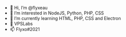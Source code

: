 - 👋 Hi, I’m @flyxeau
- 👀 I’m interested in NodeJS, Python, PHP, CSS
- 🌱 I’m currently learning HTML, PHP, CSS and Electron
- 💞️ VPSLabs
- 📫 Flyxo#2021

